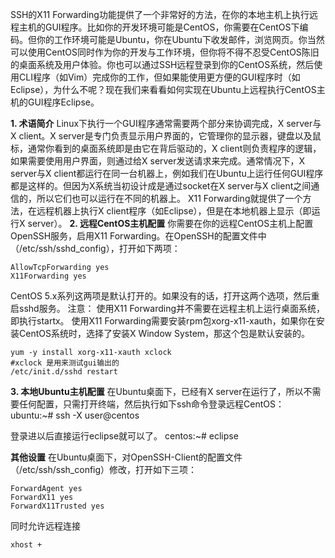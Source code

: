 





SSH的X11 Forwarding功能提供了一个非常好的方法，在你的本地主机上执行远程主机的GUI程序。比如你的开发环境可能是CentOS，你需要在CentOS下编码。但你的工作环境可能是Ubuntu，你在Ubuntu下收发邮件，浏览网页。你当然可以使用CentOS同时作为你的开发与工作环境，但你将不得不忍受CentOS陈旧的桌面系统及用户体验。你也可以通过SSH远程登录到你的CentOS系统，然后使用CLI程序（如Vim）完成你的工作，但如果能使用更方便的GUI程序时（如Eclipse），为什么不呢？现在我们来看看如何实现在Ubuntu上远程执行CentOS主机的GUI程序Eclipse。

**1. 术语简介**
Linux下执行一个GUI程序通常需要两个部分来协调完成，X server与X client。X server是专门负责显示用户界面的，它管理你的显示器，键盘以及鼠标，通常你看到的桌面系统即是由它在背后驱动的，X client则负责程序的逻辑，如果需要使用用户界面，则通过给X server发送请求来完成。通常情况下，X server与X client都运行在同一台机器上，例如我们在Ubuntu上运行任何GUI程序都是这样的。但因为X系统当初设计成是通过socket在X server与X client之间通信的，所以它们也可以运行在不同的机器上。
X11 Forwarding就提供了一个方法，在远程机器上执行X client程序（如Eclipse），但是在本地机器上显示（即运行X server）。
**2. 远程CentOS主机配置**
你需要在你的远程CentOS主机上配置OpenSSH服务，启用X11 Forwarding。在OpenSSH的配置文件中（/etc/ssh/sshd_config），打开如下两项：

```
AllowTcpForwarding yes
X11Forwarding yes

```

CentOS 5.x系列这两项是默认打开的。如果没有的话，打开这两个选项，然后重启sshd服务。
注意：
使用X11 Forwarding并不需要在远程主机上运行桌面系统，即执行startx。
使用X11 Forwarding需要安装rpm包xorg-x11-xauth，如果你在安装CentOS系统时，选择了安装X Window System，那这个包是默认安装的。

```
yum -y install xorg-x11-xauth xclock
#xclock 是用来测试gui输出的
/etc/init.d/sshd restart

```

**3. 本地Ubuntu主机配置**
在Ubuntu桌面下，已经有X server在运行了，所以不需要任何配置，只需打开终端，然后执行如下ssh命令登录远程CentOS：
ubuntu:~# ssh -X user@centos

登录进以后直接运行eclipse就可以了。
centos:~# eclipse

**其他设置**
在Ubuntu桌面下，对OpenSSH-Client的配置文件（/etc/ssh/ssh_config）修改，打开如下三项：

```
ForwardAgent yes
ForwardX11 yes
ForwardX11Trusted yes

```

同时允许远程连接

```
xhost +
```